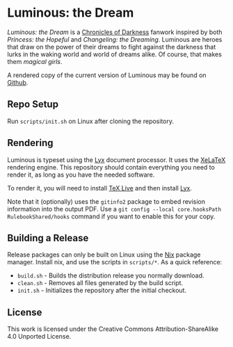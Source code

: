 Luminous: the Dream
===================

*Luminous: the Dream* is a [Chronicles of Darkness](http://theonyxpath.com/category/worlds/chroniclesofdarkness/)
fanwork inspired by both *Princess: the Hopeful* and *Changeling: the Dreaming*. Luminous are heroes that draw on the
power of their dreams to fight against the darkness that lurks in the waking world and world of dreams alike. Of
course, that makes them *magical girls*.

A rendered copy of the current version of Luminous may be found on
[Github](https://github.com/AuroraAmissa/LuminousTheDream/releases).

Repo Setup
----------

Run `scripts/init.sh` on Linux after cloning the repository.

Rendering
---------

Luminous is typeset using the [Lyx](https://www.lyx.org/) document processor. It uses the
[XeLaTeX](http://xetex.sourceforge.net/) rendering engine. This repository should contain everything you need to render
it, as long as you have the needed software.

To render it, you will need to install [TeX Live](https://www.tug.org/texlive/acquire-netinstall.html) and then install
[Lyx](https://www.lyx.org/Download#toc3). 

Note that it (optionally) uses the `gitinfo2` package to embed revision information into the output PDF. Use a
`git config --local core.hooksPath RulebookShared/hooks` command if you want to enable this for your copy.

Building a Release
------------------

Release packages can only be built on Linux using the [Nix](https://nixos.org/) package manager. Install nix, and use the scripts in
`scripts/*`. As a quick reference:

* `build.sh` - Builds the distribution release you normally download.
* `clean.sh` - Removes all files generated by the build script.
* `init.sh` - Initializes the repository after the initial checkout.

License
-------

This work is licensed under the Creative Commons Attribution-ShareAlike 4.0 Unported License.
